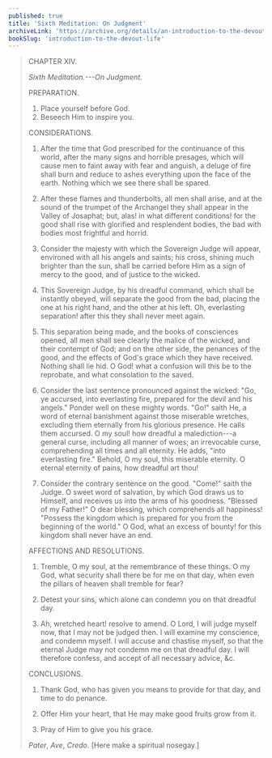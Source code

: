 ```yaml
---
published: true
title: 'Sixth Meditation: On Judgment'
archiveLink: 'https://archive.org/details/an-introduction-to-the-devout-life/page/27?view=theater'
bookSlug: 'introduction-to-the-devout-life'
---
```


> CHAPTER XIV.
>
> *Sixth Meditation.---On Judgment.*
>
> PREPARATION.
>
> 1. Place yourself before God.
> 2. Beseech Him to inspire you.
>
> CONSIDERATIONS.
>
> 1. After the time that God prescribed for the continuance of this world, after the many signs and horrible presages, which will cause men to faint away with fear and anguish, a deluge of fire shall burn and reduce to ashes everything upon the face of the earth. Nothing which we see there shall be spared.
>
> 2. After these flames and thunderbolts, all men shall arise, and at the sound of the trumpet of the Archangel they shall appear in the Valley of Josaphat; but, alas! in what different conditions! for the good shall rise with glorified and resplendent bodies, the bad with bodies most frightful and horrid.
>
> 3. Consider the majesty with which the Sovereign Judge will appear, environed with all his angels and saints; his cross, shining much brighter than the sun, shall be carried before Him as a sign of mercy to the good, and of justice to the wicked.
>
> 4. This Sovereign Judge, by his dreadful command, which shall be instantly obeyed, will separate the good from the bad, placing the one at his right hand, and the other at his left. Oh, everlasting separation! after this they shall never meet again.
>
> 5. This separation being made, and the books of consciences opened, all men shall see clearly the malice of the wicked, and their contempt of God; and on the other side, the penances of the good, and the effects of God's grace which they have received. Nothing shall lie hid. O God! what a confusion will this be to the reprobate, and what consolation to the saved.
>
> 6. Consider the last sentence pronounced against the wicked: "Go, ye accursed, into everlasting fire, prepared for the devil and his angels." Ponder well on these mighty words. "Go!" saith He, a word of eternal banishment against those miserable wretches, excluding them eternally from his glorious presence. He calls them accursed. O my soul! how dreadful a malediction---a general curse, including all manner of woes; an irrevocable curse, comprehending all times and all eternity. He adds, "into everlasting fire." Behold, O my soul, this miserable eternity. O eternal eternity of pains, how dreadful art thou!
>
> 7. Consider the contrary sentence on the good. "Come!" saith the Judge. O sweet word of salvation, by which God draws us to Himself, and receives us into the arms of his goodness. "Blessed of my Father!" O dear blessing, which comprehends all happiness! "Possess the kingdom which is prepared for you from the beginning of the world." O God, what an excess of bounty! for this kingdom shall never have an end.
>
> AFFECTIONS AND RESOLUTIONS.
>
> 1. Tremble, O my soul, at the remembrance of these things. O my God, what security shall there be for me on that day, when even the pillars of heaven shall tremble for fear?
>
> 2. Detest your sins, which alone can condemn you on that dreadful day.
>
> 3. Ah, wretched heart! resolve to amend. O Lord, I will judge myself now, that I may not be judged then. I will examine my conscience, and condemn myself. I will accuse and chastise myself, so that the eternal Judge may not condemn me on that dreadful day. I will therefore confess, and accept of all necessary advice, &c.
>
> CONCLUSIONS.
>
> 1. Thank God, who has given you means to provide for that day, and time to do penance.
>
> 2. Offer Him your heart, that He may make good fruits grow from it.
>
> 3. Pray of Him to give you his grace.
>
> *Pater*, *Ave*, *Credo*. [Here make a spiritual nosegay.]
